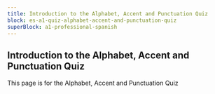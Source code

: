 ```yaml
---
title: Introduction to the Alphabet, Accent and Punctuation Quiz
block: es-a1-quiz-alphabet-accent-and-punctuation-quiz
superBlock: a1-professional-spanish
---
```


## Introduction to the Alphabet, Accent and Punctuation Quiz

This page is for the Alphabet, Accent and Punctuation Quiz
